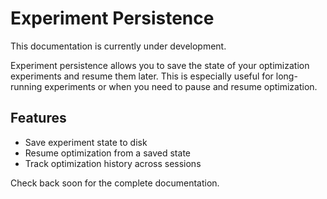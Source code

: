 # Experiment Persistence

This documentation is currently under development.

Experiment persistence allows you to save the state of your optimization experiments and resume them later. This is especially useful for long-running experiments or when you need to pause and resume optimization.

## Features

- Save experiment state to disk
- Resume optimization from a saved state
- Track optimization history across sessions

Check back soon for the complete documentation.
